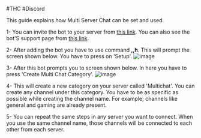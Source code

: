 #THC #Discord 

This guide explains how Multi Server Chat can be set and used.

1- You can invite the bot to your server from [this link](https://discord.com/api/oauth2/authorize?client_id=968959239219466300&permissions=141197569265&scope=bot). You can also see the bot'S support page from [this link](https://discord.gg/xeHB53VYda).

2- After adding the bot you have to use command __,,h__. This will prompt the screen shown below. You have to press on 'Setup'.
![image](https://user-images.githubusercontent.com/85609051/184540623-9d60a3d4-5dc3-4d67-88f8-926515268a81.png)

3- After this bot prompts you to screen shown below. In here you have to press 'Create Multi Chat Category'.
![image](https://user-images.githubusercontent.com/85609051/184540759-6ca8bd52-135c-47c1-9e5d-e451cce1ee93.png)

4- This will create a new category on your server called 'Multichat'. You can create any channel under this category. You have to be as specific as possible while creating the channel name. For example; channels like general and gaming are already present.

5- You can repeat the same steps in any server you want to connect. When you use the same channel name, those channels will be connected to each other from each server.

